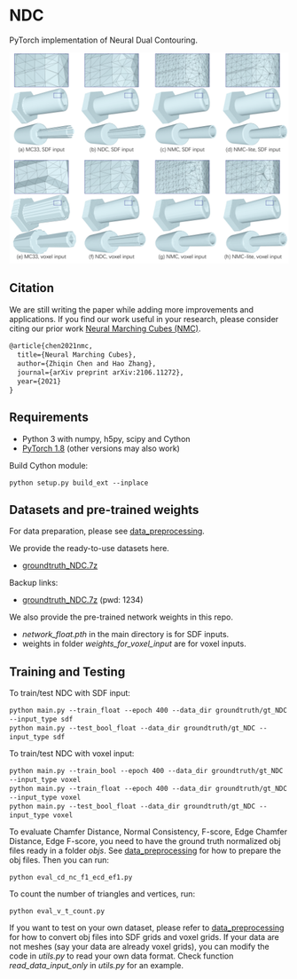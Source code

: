 # NDC
PyTorch implementation of Neural Dual Contouring.

<img src='teaser.png' />


## Citation
We are still writing the paper while adding more improvements and applications.
If you find our work useful in your research, please consider citing our prior work [Neural Marching Cubes (NMC)](https://github.com/czq142857/NMC).

	@article{chen2021nmc,
	  title={Neural Marching Cubes},
	  author={Zhiqin Chen and Hao Zhang},
	  journal={arXiv preprint arXiv:2106.11272},
	  year={2021}
	}




## Requirements
- Python 3 with numpy, h5py, scipy and Cython
- [PyTorch 1.8](https://pytorch.org/get-started/locally/) (other versions may also work)

Build Cython module:
```
python setup.py build_ext --inplace
```


## Datasets and pre-trained weights
For data preparation, please see [data_preprocessing](https://github.com/czq142857/NDC/tree/master/data_preprocessing).

We provide the ready-to-use datasets here.

- [groundtruth_NDC.7z](https://drive.google.com/file/d/1vBisjHln8NUtbjHjcF-tcYimRDJNZ8Xo/view?usp=sharing)

Backup links:

- [groundtruth_NDC.7z](https://pan.baidu.com/s/13ICHqjYc3FOZvzF56dycJw) (pwd: 1234)

We also provide the pre-trained network weights in this repo.
- *network_float.pth* in the main directory is for SDF inputs.
- weights in folder *weights_for_voxel_input* are for voxel inputs.


## Training and Testing

To train/test NDC with SDF input:
```
python main.py --train_float --epoch 400 --data_dir groundtruth/gt_NDC --input_type sdf
python main.py --test_bool_float --data_dir groundtruth/gt_NDC --input_type sdf
```

To train/test NDC with voxel input:
```
python main.py --train_bool --epoch 400 --data_dir groundtruth/gt_NDC --input_type voxel
python main.py --train_float --epoch 400 --data_dir groundtruth/gt_NDC --input_type voxel
python main.py --test_bool_float --data_dir groundtruth/gt_NDC --input_type voxel
```

To evaluate Chamfer Distance, Normal Consistency, F-score, Edge Chamfer Distance, Edge F-score, you need to have the ground truth normalized obj files ready in a folder *objs*. See [data_preprocessing](https://github.com/czq142857/NDC/tree/master/data_preprocessing) for how to prepare the obj files. Then you can run:
```
python eval_cd_nc_f1_ecd_ef1.py
```

To count the number of triangles and vertices, run:
```
python eval_v_t_count.py
```

If you want to test on your own dataset, please refer to [data_preprocessing](https://github.com/czq142857/NDC/tree/master/data_preprocessing) for how to convert obj files into SDF grids and voxel grids. If your data are not meshes (say your data are already voxel grids), you can modify the code in *utils.py* to read your own data format. Check function *read_data_input_only* in *utils.py* for an example.

